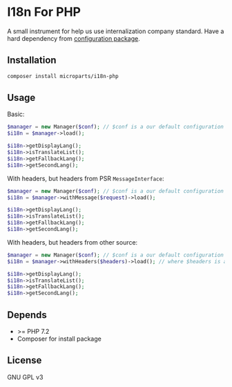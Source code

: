I18n For PHP
============

A small instrument for help us use internalization company standard.
Have a hard dependency from [configuration package](https://github.com/microparts/configuration-php).

## Installation

```bash
composer install microparts/i18n-php
```

## Usage

Basic:
```php
$manager = new Manager($conf); // $conf is a our default configuration module
$i18n = $manager->load();

$i18n->getDisplayLang();
$i18n->isTranslateList();
$i18n->getFallbackLang();
$i18n->getSecondLang();
```

With headers, but headers from PSR `MessageInterface`:
```php
$manager = new Manager($conf); // $conf is a our default configuration module
$i18n = $manager->withMessage($request)->load();

$i18n->getDisplayLang();
$i18n->isTranslateList();
$i18n->getFallbackLang();
$i18n->getSecondLang();
```

With headers, but headers from other source:
```php
$manager = new Manager($conf); // $conf is a our default configuration module
$i18n = $manager->withHeaders($headers)->load(); // where $headers is a key => value array of headers

$i18n->getDisplayLang();
$i18n->isTranslateList();
$i18n->getFallbackLang();
$i18n->getSecondLang();
```

## Depends

* \>= PHP 7.2
* Composer for install package

## License

GNU GPL v3
